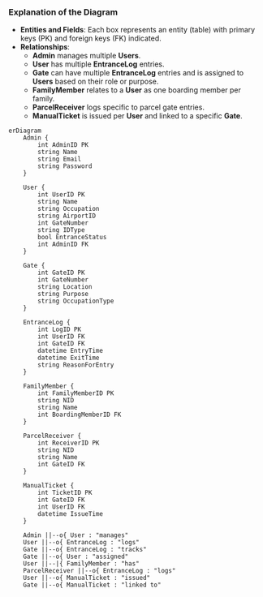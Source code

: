 
### Explanation of the Diagram

- **Entities and Fields**: Each box represents an entity (table) with primary keys (PK) and foreign keys (FK) indicated.
- **Relationships**:
  - **Admin** manages multiple **Users**.
  - **User** has multiple **EntranceLog** entries.
  - **Gate** can have multiple **EntranceLog** entries and is assigned to **Users** based on their role or purpose.
  - **FamilyMember** relates to a **User** as one boarding member per family.
  - **ParcelReceiver** logs specific to parcel gate entries.
  - **ManualTicket** is issued per **User** and linked to a specific **Gate**.
```mermaid
erDiagram
    Admin {
        int AdminID PK
        string Name
        string Email
        string Password
    }

    User {
        int UserID PK
        string Name
        string Occupation
        string AirportID
        int GateNumber
        string IDType
        bool EntranceStatus
        int AdminID FK
    }
    
    Gate {
        int GateID PK
        int GateNumber
        string Location
        string Purpose
        string OccupationType
    }
    
    EntranceLog {
        int LogID PK
        int UserID FK
        int GateID FK
        datetime EntryTime
        datetime ExitTime
        string ReasonForEntry
    }

    FamilyMember {
        int FamilyMemberID PK
        string NID
        string Name
        int BoardingMemberID FK
    }
    
    ParcelReceiver {
        int ReceiverID PK
        string NID
        string Name
        int GateID FK
    }
    
    ManualTicket {
        int TicketID PK
        int GateID FK
        int UserID FK
        datetime IssueTime
    }

    Admin ||--o{ User : "manages"
    User ||--o{ EntranceLog : "logs"
    Gate ||--o{ EntranceLog : "tracks"
    Gate ||--o{ User : "assigned"
    User ||--|{ FamilyMember : "has"
    ParcelReceiver ||--o{ EntranceLog : "logs"
    User ||--o{ ManualTicket : "issued"
    Gate ||--o{ ManualTicket : "linked to"
